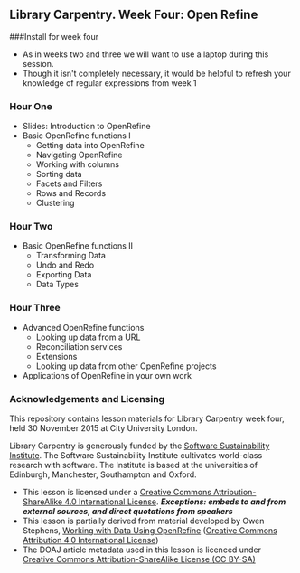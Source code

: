 ## Library Carpentry. Week Four: Open Refine

###Install for week four
* As in weeks two and three we will want to use a laptop during this session.
* Though it isn't completely necessary, it would be helpful to refresh your knowledge of regular expressions from week 1

### Hour One
* Slides: Introduction to OpenRefine
* Basic OpenRefine functions I
    * Getting data into OpenRefine
    * Navigating OpenRefine
    * Working with columns
    * Sorting data
    * Facets and Filters
    * Rows and Records
    * Clustering

### Hour Two
* Basic OpenRefine functions II
    * Transforming Data
    * Undo and Redo
    * Exporting Data
    * Data Types

### Hour Three
* Advanced OpenRefine functions
  * Looking up data from a URL
  * Reconciliation services
  * Extensions
  * Looking up data from other OpenRefine projects
* Applications of OpenRefine in your own work

### Acknowledgements and Licensing
This repository contains lesson materials for Library Carpentry week four, held 30 November 2015 at City University London.

Library Carpentry is generously funded by the [Software Sustainability Institute](http://software.ac.uk/). The Software Sustainability Institute cultivates world-class research with software. The Institute is based at the universities of Edinburgh, Manchester, Southampton and Oxford.

* This lesson is licensed under a [Creative Commons Attribution-ShareAlike 4.0 International License](http://creativecommons.org/licenses/by-sa/4.0/). ***Exceptions: embeds to and from external sources, and direct quotations from speakers***
* This lesson is partially derived from material developed by Owen Stephens, [Working with Data Using OpenRefine](http://www.meanboyfriend.com/overdue_ideas/2014/11/working-with-data-using-openrefine/) ([Creative Commons Attribution 4.0 International License](http://creativecommons.org/licenses/by/4.0/))
* The DOAJ article metadata used in this lesson is licenced under [Creative Commons Attribution-ShareAlike License (CC BY-SA)](http://creativecommons.org/licenses/by-sa/4.0/)
